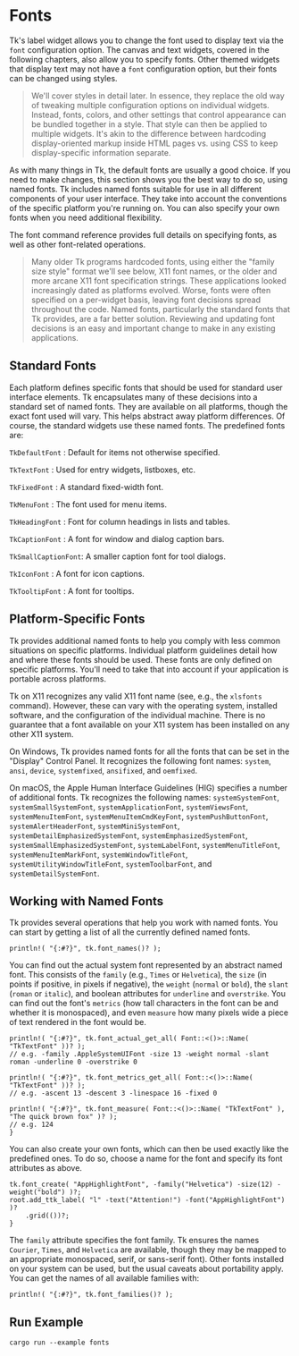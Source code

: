 # Fonts

Tk's label widget allows you to change the font used to display text via the
`font` configuration option. The canvas and text widgets, covered in the
following chapters, also allow you to specify fonts. Other themed widgets that
display text may not have a `font` configuration option, but their fonts can be
changed using styles.

> We'll cover styles in detail later. In essence, they replace the old way of
tweaking multiple configuration options on individual widgets. Instead, fonts,
colors, and other settings that control appearance can be bundled together in a
style. That style can then be applied to multiple widgets. It's akin to the
difference between hardcoding display-oriented markup inside HTML pages vs.
using CSS to keep display-specific information separate.

As with many things in Tk, the default fonts are usually a good choice. If you
need to make changes, this section shows you the best way to do so, using named
fonts. Tk includes named fonts suitable for use in all different components of
your user interface. They take into account the conventions of the specific
platform you're running on. You can also specify your own fonts when you need
additional flexibility.

The font command reference provides full details on specifying fonts, as well as
other font-related operations.

> Many older Tk programs hardcoded fonts, using either the "family size style"
format we'll see below, X11 font names, or the older and more arcane X11 font
specification strings. These applications looked increasingly dated as platforms
evolved. Worse, fonts were often specified on a per-widget basis, leaving font
decisions spread throughout the code. Named fonts, particularly the standard
fonts that Tk provides, are a far better solution. Reviewing and updating font
decisions is an easy and important change to make in any existing applications.

## Standard Fonts

Each platform defines specific fonts that should be used for standard user
interface elements. Tk encapsulates many of these decisions into a standard set
of named fonts. They are available on all platforms, though the exact font used
will vary. This helps abstract away platform differences. Of course, the
standard widgets use these named fonts. The predefined fonts are:

`TkDefaultFont`     : Default for items not otherwise specified.

`TkTextFont`        : Used for entry widgets, listboxes, etc.

`TkFixedFont`       : A standard fixed-width font.

`TkMenuFont`        : The font used for menu items.

`TkHeadingFont`     : Font for column headings in lists and tables.

`TkCaptionFont`     : A font for window and dialog caption bars.

`TkSmallCaptionFont`: A smaller caption font for tool dialogs.

`TkIconFont`        : A font for icon captions.

`TkTooltipFont`     : A font for tooltips.

## Platform-Specific Fonts

Tk provides additional named fonts to help you comply with less common
situations on specific platforms. Individual platform guidelines detail how and
where these fonts should be used. These fonts are only defined on specific
platforms. You'll need to take that into account if your application is portable
across platforms.

Tk on X11 recognizes any valid X11 font name (see, e.g., the `xlsfonts`
command). However, these can vary with the operating system, installed software,
and the configuration of the individual machine. There is no guarantee that a
font available on your X11 system has been installed on any other X11 system.

On Windows, Tk provides named fonts for all the fonts that can be set in the
"Display" Control Panel. It recognizes the following font names: `system`,
`ansi`, `device`, `systemfixed`, `ansifixed`, and `oemfixed`.

On macOS, the Apple Human Interface Guidelines (HIG) specifies a number of
additional fonts. Tk recognizes the following names: `systemSystemFont`,
`systemSmallSystemFont`, `systemApplicationFont`, `systemViewsFont`,
`systemMenuItemFont`, `systemMenuItemCmdKeyFont`, `systemPushButtonFont`,
`systemAlertHeaderFont`, `systemMiniSystemFont`,
`systemDetailEmphasizedSystemFont`, `systemEmphasizedSystemFont`,
`systemSmallEmphasizedSystemFont`, `systemLabelFont`, `systemMenuTitleFont`,
`systemMenuItemMarkFont`, `systemWindowTitleFont`,
`systemUtilityWindowTitleFont`, `systemToolbarFont`, and
`systemDetailSystemFont`.

## Working with Named Fonts

Tk provides several operations that help you work with named fonts. You can
start by getting a list of all the currently defined named fonts.

```rust,no_run
println!( "{:#?}", tk.font_names()? );
```

You can find out the actual system font represented by an abstract named font.
This consists of the `family` (e.g., `Times` or `Helvetica`), the `size` (in
points if positive, in pixels if negative), the `weight` (`normal` or `bold`),
the `slant` (`roman` or `italic`), and boolean attributes for `underline` and
`overstrike`. You can find out the font's `metrics` (how tall characters in the
font can be and whether it is monospaced), and even `measure` how many pixels
wide a piece of text rendered in the font would be.

```rust,no_run
println!( "{:#?}", tk.font_actual_get_all( Font::<()>::Name( "TkTextFont" ))? );
// e.g. -family .AppleSystemUIFont -size 13 -weight normal -slant roman -underline 0 -overstrike 0

println!( "{:#?}", tk.font_metrics_get_all( Font::<()>::Name( "TkTextFont" ))? );
// e.g. -ascent 13 -descent 3 -linespace 16 -fixed 0

println!( "{:#?}", tk.font_measure( Font::<()>::Name( "TkTextFont" ), "The quick brown fox" )? );
// e.g. 124
}
```

You can also create your own fonts, which can then be used exactly like the
predefined ones. To do so, choose a name for the font and specify its font
attributes as above.

```rust,no_run
tk.font_create( "AppHighlightFont", -family("Helvetica") -size(12) -weight("bold") )?;
root.add_ttk_label( "l" -text("Attention!") -font("AppHighlightFont") )?
    .grid(())?;
}
```

The `family` attribute specifies the font family. Tk ensures the names
`Courier`, `Times`, and `Helvetica` are available, though they may be mapped to
an appropriate monospaced, serif, or sans-serif font). Other fonts installed on
your system can be used, but the usual caveats about portability apply. You can
get the names of all available families with:

```rust,no_run
println!( "{:#?}", tk.font_families()? );
```

## Run Example

`cargo run --example fonts`
